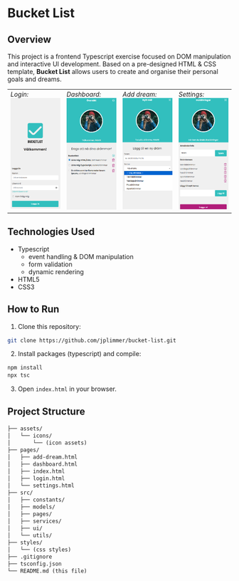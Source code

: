 # Bucket List

## Overview

This project is a frontend Typescript exercise focused on DOM manipulation and interactive UI development. Based on a pre-designed HTML & CSS template, **Bucket List** allows users to create and organise their personal goals and dreams.

<table>
    <tr>
        <td width="25%" valign="top">
            <i>Login:</i><br>
            <img src="assets/screenshots/login_original.png" width="100%">
        </td>
        <td width="25%" valign="top">
            <i>Dashboard:</i><br>
            <img src="assets/screenshots/dashboard_original.png" width="100%">
        </td>
        <td width="25%" valign="top">
            <i>Add dream:</i><br>
            <img src="assets/screenshots/addDream_original.png" width="100%">
        </td>
        <td width="25%" valign="top">
            <i>Settings:</i><br>
            <img src="assets/screenshots/settings_original.png" width="100%">
        </td>
    </tr>
</table>

## Technologies Used

- Typescript
  - event handling & DOM manipulation
  - form validation
  - dynamic rendering
- HTML5
- CSS3

## How to Run

1. Clone this repository:

```bash
git clone https://github.com/jplimmer/bucket-list.git
```

2. Install packages (typescript) and compile:

```bash
npm install
npx tsc
```

3. Open `index.html` in your browser.

## Project Structure

```
├── assets/
│   └── icons/
│       └── (icon assets)
├── pages/
│   ├── add-dream.html
│   ├── dashboard.html
│   ├── index.html
│   ├── login.html
│   └── settings.html
├── src/
│   ├── constants/
│   ├── models/
│   ├── pages/
│   ├── services/
│   ├── ui/
│   └── utils/
├── styles/
│   └── (css styles)
├── .gitignore
├── tsconfig.json
└── README.md (this file)
```
